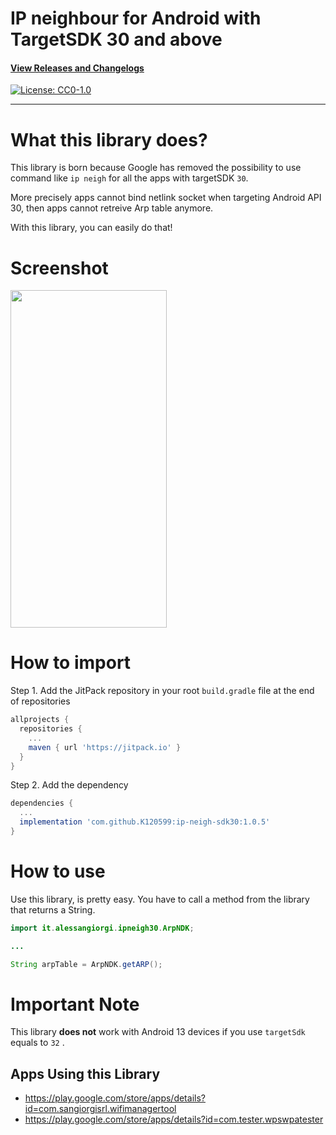 # IP neighbour for Android with TargetSDK 30 and above

#### [View Releases and Changelogs](https://github.com/fulvius31/ip-neigh-sdk30/releases)

[![License: CC0-1.0](https://img.shields.io/badge/License-CC0_1.0-lightgrey.svg)](http://creativecommons.org/publicdomain/zero/1.0/)

---
# What this library does?

This library is born because Google has removed the possibility to use command like `ip neigh` for all the apps with targetSDK `30`.

More precisely apps cannot bind netlink socket when targeting Android API 30, then apps cannot retreive Arp table anymore.

With this library, you can easily do that!

# Screenshot
<img src="https://github.com/fulvius31/ip-neigh-sdk30/blob/main/ipneigh_screen.png" width="250" height="540">

# How to import

Step 1. Add the JitPack repository in your root `build.gradle` file at the end of repositories
```gradle
allprojects {
  repositories {
    ...
    maven { url 'https://jitpack.io' }
  }
}
```

Step 2. Add the dependency
```gradle
dependencies {
  ...
  implementation 'com.github.K120599:ip-neigh-sdk30:1.0.5'
}
```

# How to use

Use this library, is pretty easy. You have to call a method from the library that returns a String.

``` java
import it.alessangiorgi.ipneigh30.ArpNDK;

...

String arpTable = ArpNDK.getARP();
```

# Important Note

This library **does not** work with Android 13 devices if you use `targetSdk` equals to `32` .

## Apps Using this Library

- https://play.google.com/store/apps/details?id=com.sangiorgisrl.wifimanagertool
- https://play.google.com/store/apps/details?id=com.tester.wpswpatester
